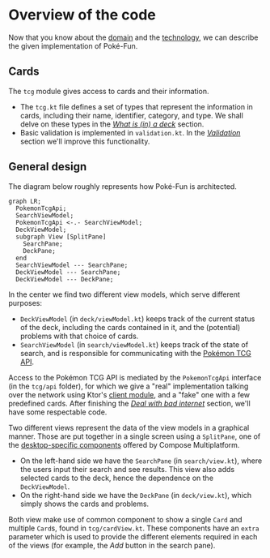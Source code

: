 # Overview of the code

Now that you know about the [domain](./tcg.md) and the [technology](./tech-intro.md), we can describe the given implementation of Poké-Fun.

## Cards

The `tcg` module gives access to cards and their information.

- The `tcg.kt` file defines a set of types that represent the information in cards, including their name, identifier, category, and type. We shall delve on these types in the [_What is (in) a deck_](./adt.md) section.
- Basic validation is implemented in `validation.kt`. In the [_Validation_](./validation.md) section we'll improve this functionality.

## General design

The diagram below roughly represents how Poké-Fun is architected.

```mermaid
graph LR;
  PokemonTcgApi;
  SearchViewModel;
  PokemonTcgApi <-.- SearchViewModel;
  DeckViewModel;
  subgraph View [SplitPane]
    SearchPane;
    DeckPane;
  end
  SearchViewModel --- SearchPane;
  DeckViewModel --- SearchPane;
  DeckViewModel --- DeckPane;
```

In the center we find two different view models, which serve different purposes:

- `DeckViewModel` (in `deck/viewModel.kt`) keeps track of the current status of the deck, including the cards contained in it, and the (potential) problems with that choice of cards.
- `SearchViewModel` (in `search/viewModel.kt`) keeps track of the state of search, and is responsible for communicating with the [Pokémon TCG API](https://docs.pokemontcg.io/).

Access to the Pokémon TCG API is mediated by the `PokemonTcgApi` interface (in the `tcg/api` folder), for which we give a "real" implementation talking over the network using Ktor's [client module](https://ktor.io/docs/client-create-new-application.html), and a "fake" one with a few predefined cards. After finishing the [_Deal with bad internet_](./resilience.md) section, we'll have some respectable code.

Two different views represent the data of the view models in a graphical manner. Those are put together in a single screen using a `SplitPane`, one of the [desktop-specific components](https://github.com/JetBrains/compose-multiplatform/blob/master/tutorials/README.md#desktop) offered by Compose Multiplatform.

- On the left-hand side we have the `SearchPane` (in `search/view.kt`), where the users input their search and see results. This view also adds selected cards to the deck, hence the dependence on the `DeckViewModel`.
- On the right-hand side we have the `DeckPane` (in `deck/view.kt`), which simply shows the cards and problems.

Both view make use of common component to show a single `Card` and multiple `Card`s, found in `tcg/cardView.kt`. These components have an `extra` parameter which is used to provide the different elements required in each of the views (for example, the _Add_ button in the search pane).
